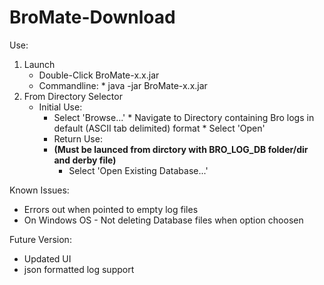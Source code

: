 # BroMate-Download

Use:
1. Launch
   * Double-Click BroMate-x.x.jar
   * Commandline:
	     * java -jar BroMate-x.x.jar
2. From Directory Selector
   * Initial Use:
       * Select 'Browse...'
			 * Navigate to Directory containing Bro logs in default (ASCII tab delimited) format
			 * Select 'Open'
	 * Return Use: 
	 * **(Must be launced from dirctory with BRO_LOG_DB folder/dir and derby file)**
	     * Select 'Open Existing Database...'

Known Issues:
- Errors out when pointed to empty log files
- On Windows OS - Not deleting Database files when option choosen 

Future Version:
- Updated UI
- json formatted log support
